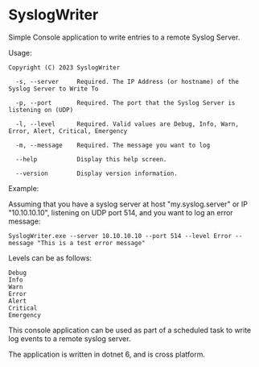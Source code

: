 # SyslogWriter

Simple Console application to write entries to a remote Syslog Server.

Usage:

```SyslogWriter 1.0.0
Copyright (C) 2023 SyslogWriter

  -s, --server     Required. The IP Address (or hostname) of the Syslog Server to Write To

  -p, --port       Required. The port that the Syslog Server is listening on (UDP)

  -l, --level      Required. Valid values are Debug, Info, Warn, Error, Alert, Critical, Emergency

  -m, --message    Required. The message you want to log

  --help           Display this help screen.

  --version        Display version information.
```

Example:

Assuming that you have a syslog server at host "my.syslog.server" or IP "10.10.10.10", listening on UDP port 514, and you want to log an error message:

```
SyslogWriter.exe --server 10.10.10.10 --port 514 --level Error --message "This is a test error message"
```

Levels can be as follows:

```
Debug
Info
Warn
Error
Alert
Critical
Emergency
```

This console application can be used as part of a scheduled task to write log events to a remote syslog server.  

The application is written in dotnet 6, and is cross platform.
